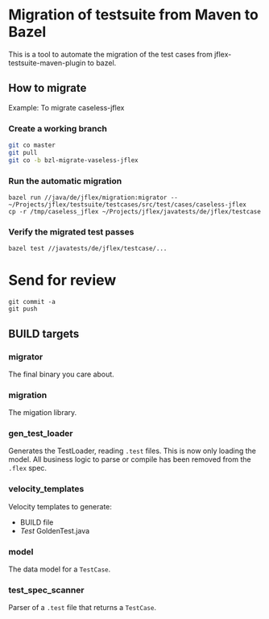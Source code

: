 # Migration of testsuite from Maven to Bazel

This is a tool to automate the migration of the test cases
from jflex-testsuite-maven-plugin to bazel.


## How to migrate

Example: To migrate caseless-jflex

### Create a working branch
```sh
git co master
git pull
git co -b bzl-migrate-vaseless-jflex
```

### Run the automatic migration
```
bazel run //java/de/jflex/migration:migrator -- ~/Projects/jflex/testsuite/testcases/src/test/cases/caseless-jflex
cp -r /tmp/caseless_jflex ~/Projects/jflex/javatests/de/jflex/testcase
```

### Verify the migrated test passes
```
bazel test //javatests/de/jflex/testcase/...
```

# Send for review
```
git commit -a
git push
```

## BUILD targets

### migrator

The final binary you care about.

### migration

The migation library.

### gen_test_loader

Generates the TestLoader, reading `.test` files.
This is now only loading the model. All business logic to
parse or compile has been removed from the `.flex` spec.

### velocity_templates

Velocity templates to generate:

- BUILD file
- _Test_ GoldenTest.java

### model

The data model for a `TestCase`.

### test_spec_scanner

Parser of a `.test` file that returns a `TestCase`.

